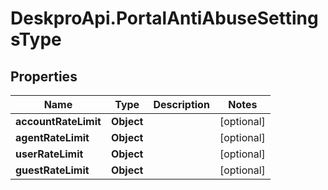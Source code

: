 # DeskproApi.PortalAntiAbuseSettingsType

## Properties
Name | Type | Description | Notes
------------ | ------------- | ------------- | -------------
**accountRateLimit** | **Object** |  | [optional] 
**agentRateLimit** | **Object** |  | [optional] 
**userRateLimit** | **Object** |  | [optional] 
**guestRateLimit** | **Object** |  | [optional] 


